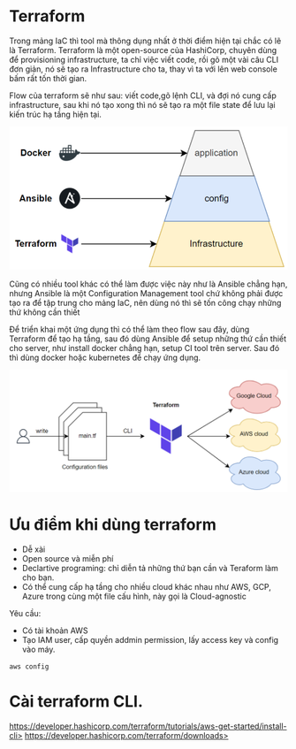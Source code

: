 # Terraform
Trong mảng IaC thì tool mà thông dụng nhất ở thời điểm hiện tại chắc có lẽ là Terraform. Terraform là một open-source của HashiCorp, chuyên dùng để provisioning infrastructure, ta chỉ việc viết code, rồi gõ một vài câu CLI đơn giản, nó sẽ tạo ra Infrastructure cho ta, thay vì ta với lên web console bấm rất tốn thời gian.

Flow của terraform sẽ như sau: viết code,gõ lệnh CLI, và đợi nó cung cấp infrastructure, sau khi nó tạo xong thì nó sẽ tạo ra một file state để lưu lại kiến trúc hạ tầng hiện tại.

![](/bai1/flow.PNG)

Cũng có nhiều tool khác có thể làm được việc này như là Ansible chẳng hạn, nhưng Ansible là một Configuration Management tool chứ không phải được tạo ra để tập trung cho mảng IaC, nên dùng nó thì sẽ tốn công chạy những thứ không cần thiết



Để triển khai một ứng dụng thì có thể làm theo flow sau đây, dùng Terraform để tạo hạ tầng, sau đó dùng Ansible để setup những thứ cần thiết cho server, như install docker chẳng hạn, setup CI tool trên server. Sau đó thì dùng docker hoặc kubernetes để chạy ứng dụng.

![](/bai1/terraform.PNG)

# Ưu điểm khi dùng terraform

- Dễ xài
- Open source và miễn phí
- Declartive programing: chỉ diễn tả những thứ bạn cần và Teraform làm cho bạn.
- Có thể cung cấp hạ tầng cho nhiều cloud khác nhau như AWS, GCP, Azure trong cùng một file cấu hình, này gọi là Cloud-agnostic

Yêu cầu:

- Có tài khoản AWS
- Tạo IAM user, cấp quyền addmin permission, lấy access key và config vào máy.

``` 
aws config
```
# Cài terraform CLI.
https://developer.hashicorp.com/terraform/tutorials/aws-get-started/install-cli>
https://developer.hashicorp.com/terraform/downloads>

